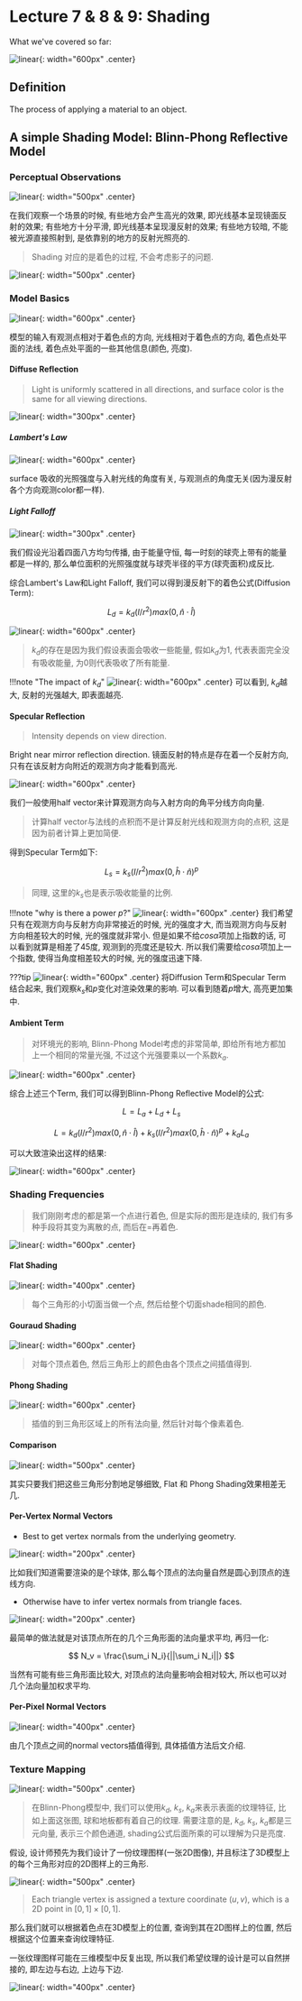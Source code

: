 # Lecture 7 & 8 & 9: Shading

What we've covered so far:

![linear](../images/games101_3/1%20(4).png){: width="600px" .center}

## Definition

The process of applying a material to an object.

## A simple Shading Model: Blinn-Phong Reflective Model

### Perceptual Observations

![linear](../images/games101_3/1%20(5).png){: width="500px" .center}

在我们观察一个场景的时候, 有些地方会产生高光的效果, 即光线基本呈现镜面反射的效果; 有些地方十分平滑, 即光线基本呈现漫反射的效果; 有些地方较暗, 不能被光源直接照射到, 是依靠别的地方的反射光照亮的.

> Shading 对应的是着色的过程, 不会考虑影子的问题.

![linear](../images/games101_3/1%20(6).png){: width="500px" .center}

### Model Basics

![linear](../images/games101_3/1%20(7).png){: width="600px" .center}

模型的输入有观测点相对于着色点的方向, 光线相对于着色点的方向, 着色点处平面的法线, 着色点处平面的一些其他信息(颜色, 亮度).

#### Diffuse Reflection

> Light is uniformly scattered in all directions, and surface color is the same for all viewing directions.

![linear](../images/games101_3/1%20(8).png){: width="300px" .center}

##### Lambert's Law

![linear](../images/games101_3/1%20(9).png){: width="600px" .center}

surface 吸收的光照强度与入射光线的角度有关, 与观测点的角度无关(因为漫反射各个方向观测color都一样).

##### Light Falloff

![linear](../images/games101_3/1%20(10).png){: width="300px" .center}

我们假设光沿着四面八方均匀传播, 由于能量守恒, 每一时刻的球壳上带有的能量都是一样的, 那么单位面积的光照强度就与球壳半径的平方(球壳面积)成反比.

综合Lambert's Law和Light Falloff, 我们可以得到漫反射下的着色公式(Diffusion Term):

$$
L_d = k_d(I/r^2)max(0,\hat{n}\cdot \hat{l})
$$

![linear](../images/games101_3/1%20(11).png){: width="600px" .center}

> $k_d$的存在是因为我们假设表面会吸收一些能量, 假如$k_d$为1, 代表表面完全没有吸收能量, 为0则代表吸收了所有能量.

!!!note "The impact of $k_d$"
    ![linear](../images/games101_3/1%20(12).png){: width="600px" .center}
    可以看到, $k_d$越大, 反射的光强越大, 即表面越亮.

#### Specular Reflection

> Intensity depends on view direction.

Bright near mirror reflection direction. 镜面反射的特点是存在着一个反射方向, 只有在该反射方向附近的观测方向才能看到高光.

![linear](../images/games101_4/1%20(1).png){: width="600px" .center}

我们一般使用half vector来计算观测方向与入射方向的角平分线方向向量.

> 计算half vector与法线的点积而不是计算反射光线和观测方向的点积, 这是因为前者计算上更加简便.

得到Specular Term如下:

$$
L_s = k_s(I/r^2)max(0,\hat{h}\cdot \hat{n})^p
$$

> 同理, 这里的$k_s$也是表示吸收能量的比例.

!!!note "why is there a power $p$?"
    ![linear](../images/games101_4/1%20(3).png){: width="600px" .center}
    我们希望只有在观测方向与反射方向非常接近的时候, 光的强度才大, 而当观测方向与反射方向相差较大的时候, 光的强度就非常小. 但是如果不给$cos\alpha$项加上指数的话, 可以看到就算是相差了45度, 观测到的亮度还是较大. 所以我们需要给$cos\alpha$项加上一个指数, 使得当角度相差较大的时候, 光的强度迅速下降.

???tip
    ![linear](../images/games101_4/1%20(4).png){: width="600px" .center}
    将Diffusion Term和Specular Term结合起来, 我们观察$k_s$和$p$变化对渲染效果的影响. 可以看到随着$p$增大, 高亮更加集中.

#### Ambient Term

> 对环境光的影响, Blinn-Phong Model考虑的非常简单, 即给所有地方都加上一个相同的常量光强, 不过这个光强要乘以一个系数$k_a$.

![linear](../images/games101_4/1%20(5).png){: width="600px" .center}


综合上述三个Term, 我们可以得到Blinn-Phong Reflective Model的公式:

$$
L = L_a + L_d + L_s
$$

$$
L = k_d(I/r^2)max(0,\hat{n}\cdot \hat{l}) + k_s(I/r^2)max(0,\hat{h}\cdot \hat{n})^p + k_aL_a
$$

可以大致渲染出这样的结果:

![linear](../images/games101_4/1%20(6).png){: width="600px" .center}

### Shading Frequencies

> 我们刚刚考虑的都是第一个点进行着色, 但是实际的图形是连续的, 我们有多种手段将其变为离散的点, 而后在=再着色.

![linear](../images/games101_4/1%20(7).png){: width="600px" .center}

#### Flat Shading

![linear](../images/games101_4/1%20(8).png){: width="400px" .center}

> 每个三角形的小切面当做一个点, 然后给整个切面shade相同的颜色.

#### Gouraud Shading

![linear](../images/games101_4/1%20(9).png){: width="600px" .center}

> 对每个顶点着色, 然后三角形上的颜色由各个顶点之间插值得到.

#### Phong Shading

![linear](../images/games101_4/1%20(10).png){: width="600px" .center}

> 插值的到三角形区域上的所有法向量, 然后针对每个像素着色.

#### Comparison

![linear](../images/games101_4/1%20(11).png){: width="500px" .center}

其实只要我们把这些三角形分割地足够细致, Flat 和 Phong Shading效果相差无几.


#### Per-Vertex Normal Vectors

+ Best to get vertex normals from the underlying geometry.

![linear](../images/games101_4/1%20(12).png){: width="200px" .center}

比如我们知道需要渲染的是个球体, 那么每个顶点的法向量自然是圆心到顶点的连线方向. 

+ Otherwise have to infer vertex normals from triangle faces.

![linear](../images/games101_4/1%20(13).png){: width="200px" .center}

最简单的做法就是对该顶点所在的几个三角形面的法向量求平均, 再归一化:

$$
N_v = \frac{\sum_i N_i}{||\sum_i N_i||}
$$

当然有可能有些三角形面比较大, 对顶点的法向量影响会相对较大, 所以也可以对几个法向量加权求平均.

#### Per-Pixel Normal Vectors

![linear](../images/games101_4/1%20(14).png){: width="400px" .center}

由几个顶点之间的normal vectors插值得到, 具体插值方法后文介绍.


### Texture Mapping

![linear](../images/games101_4/1%20(15).png){: width="500px" .center}

> 在Blinn-Phong模型中, 我们可以使用$k_d$, $k_s$, $k_a$来表示表面的纹理特征, 比如上面这张图, 球和地板都有着自己的纹理. 
> 需要注意的是, $k_d$, $k_s$, $k_a$都是三元向量, 表示三个颜色通道, shading公式后面所乘的可以理解为只是亮度.

假设, 设计师预先为我们设计了一份纹理图样(一张2D图像), 并且标注了3D模型上的每个三角形对应的2D图样上的三角形.

![linear](../images/games101_4/1%20(16).png){: width="500px" .center}

> Each triangle vertex is assigned a texture coordinate $(u, v)$, which is a 2D point in $[0,1] \times [0,1]$.

那么我们就可以根据着色点在3D模型上的位置, 查询到其在2D图样上的位置, 然后根据这个位置来查询纹理特征.

一张纹理图样可能在三维模型中反复出现, 所以我们希望纹理的设计是可以自然拼接的, 即左边与右边, 上边与下边.

![linear](../images/games101_4/1%20(17).png){: width="400px" .center}

